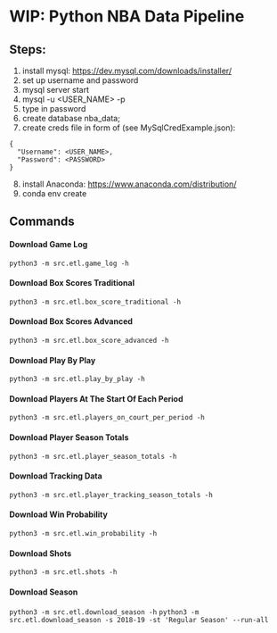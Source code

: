 # WIP: Python NBA Data Pipeline

## Steps:
1. install mysql: https://dev.mysql.com/downloads/installer/
2. set up username and password
3. mysql server start
4. mysql -u <USER_NAME> -p
5. type in password
6. create database nba_data;
7. create creds file in form of (see MySqlCredExample.json):
```
{
  "Username": <USER_NAME>,
  "Password": <PASSWORD>
}
```
8. install Anaconda: https://www.anaconda.com/distribution/
9. conda env create


## Commands

#### Download Game Log
`python3 -m src.etl.game_log -h`

#### Download Box Scores Traditional
`python3 -m src.etl.box_score_traditional -h`

#### Download Box Scores Advanced
`python3 -m src.etl.box_score_advanced -h`

#### Download Play By Play
`python3 -m src.etl.play_by_play -h`

#### Download Players At The Start Of Each Period
`python3 -m src.etl.players_on_court_per_period -h`

#### Download Player Season Totals
`python3 -m src.etl.player_season_totals -h`

#### Download Tracking Data
`python3 -m src.etl.player_tracking_season_totals -h`

#### Download Win Probability
`python3 -m src.etl.win_probability -h`

#### Download Shots
`python3 -m src.etl.shots -h`

#### Download Season
`python3 -m src.etl.download_season -h`
`python3 -m src.etl.download_season -s 2018-19 -st 'Regular Season' --run-all`
